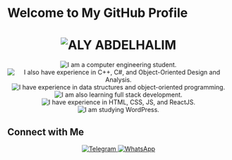 # Welcome to My GitHub Profile

<div align="center">
  <h1>
    <img src="https://readme-typing-svg.herokuapp.com?font=Fira+Code&weight=900&size=50&duration=3000&pause=1000&color=FF5733&center=true&vCenter=true&width=800&height=80&lines=✨✨✨✨✨✨✨✨ALY+ABDELHALIM✨✨✨✨✨✨✨✨" alt="ALY ABDELHALIM">
  </h1>
</div>

<div align="center">
  <p>
    <img src="https://readme-typing-svg.herokuapp.com?font=Fira+Code&size=30&duration=3000&pause=1000&color=FF5733&center=true&vCenter=true&width=1000&height=80&lines=🚀🚀🚀🚀🚀🚀🚀🚀I+am+a+computer+engineering+student.🚀🚀🚀🚀🚀🚀🚀🚀" alt="I am a computer engineering student.">
    <br>
    <img src="https://readme-typing-svg.herokuapp.com?font=Fira+Code&size=30&duration=3000&pause=1000&color=009688&center=true&vCenter=true&width=1000&height=80&lines=🎓🎓🎓🎓🎓🎓🎓🎓I+also+have+experience+in+C%2B%2B%2C+C%23%2C+and+Object-Oriented+Design+and+Analysis.🎓🎓🎓🎓🎓🎓🎓🎓" alt="I also have experience in C++, C#, and Object-Oriented Design and Analysis.">
    <br>
    <img src="https://readme-typing-svg.herokuapp.com?font=Fira+Code&size=30&duration=3000&pause=1000&color=FFC300&center=true&vCenter=true&width=1000&height=80&lines=💻💻💻💻💻💻💻💻I+have+experience+in+data+structures+and+object-oriented+programming.💻💻💻💻💻💻💻💻" alt="I have experience in data structures and object-oriented programming.">
    <br>
    <img src="https://readme-typing-svg.herokuapp.com?font=Fira+Code&size=30&duration=3000&pause=1000&color=DAF7A6&center=true&vCenter=true&width=1000&height=80&lines=🌐🌐🌐🌐🌐🌐🌐🌐I+am+also+learning+full+stack+development.🌐🌐🌐🌐🌐🌐🌐🌐" alt="I am also learning full stack development.">
    <br>
    <img src="https://readme-typing-svg.herokuapp.com?font=Fira+Code&size=30&duration=3000&pause=1000&color=C70039&center=true&vCenter=true&width=1000&height=80&lines=📚📚📚📚📚📚📚📚I+have+experience+in+HTML%2C+CSS%2C+JS%2C+and+ReactJS.📚📚📚📚📚📚📚📚" alt="I have experience in HTML, CSS, JS, and ReactJS.">
    <br>
    <img src="https://readme-typing-svg.herokuapp.com?font=Fira+Code&size=30&duration=3000&pause=1000&color=581845&center=true&vCenter=true&width=1000&height=80&lines=📈📈📈📈📈📈📈📈I+am+studying+WordPress.📈📈📈📈📈📈📈📈" alt="I am studying WordPress.">
  </p>
</div>

## Connect with Me

<div align="center">
  <a href="https://t.me/alyabdelhalim" target="_blank">
    <img src="https://img.shields.io/badge/Telegram-2CA5E0?style=for-the-badge&logo=telegram&logoColor=white" alt="Telegram">
  </a>
  <a href="https://wa.me/905527797598?text=Hello,%20I%20need%20your%20help%20in..." target="_blank">
    <img src="https://img.shields.io/badge/WhatsApp-25D366?style=for-the-badge&logo=whatsapp&logoColor=white" alt="WhatsApp">
  </a>
</div>

